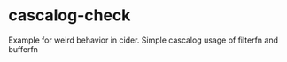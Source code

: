 # cascalog-check
Example for weird behavior in cider.  Simple cascalog usage of filterfn and bufferfn
